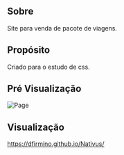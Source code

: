 ## Sobre
Site para venda de pacote de viagens.

## Propósito
Criado para o estudo de css.

## Pré Visualização

![Page](https://i.ibb.co/fMMCC5L/Screenshot-2020-08-09-Natours-Exciting-tours-for-adventurous-people-1.jpg)

## Visualização

https://dfirmino.github.io/Nativus/
